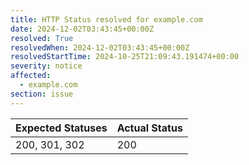 ```yaml
---
title: HTTP Status resolved for example.com
date: 2024-12-02T03:43:45+00:00Z
resolved: True
resolvedWhen: 2024-12-02T03:43:45+00:00Z
resolvedStartTime: 2024-10-25T21:09:43.191474+00:00
severity: notice
affected:
  - example.com
section: issue
---
```


| Expected Statuses | Actual Status  |
|-------------------|----------------|
| 200, 301, 302 | 200 |
